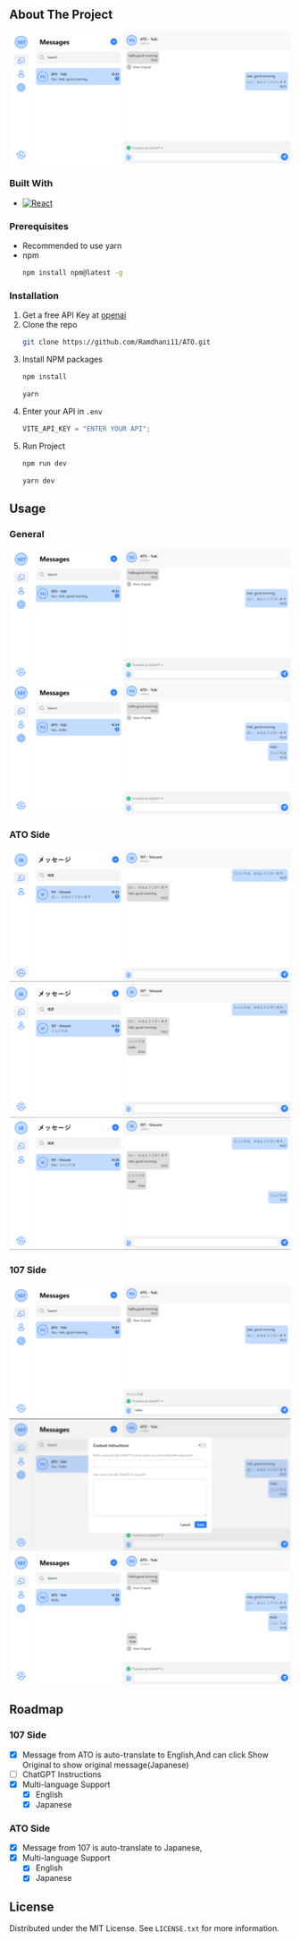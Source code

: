 <!-- ABOUT THE PROJECT -->

## About The Project

![General](https://github.com/Ramdhani11/ATO/blob/main/public/General.png?raw=true)

### Built With

- [![React][React.js]][React-url]

<!-- GETTING STARTED -->

<!-- ## Getting Started

This is an example of how you may give instructions on setting up your project locally.
To get a local copy up and running follow these simple example steps. -->

### Prerequisites

- Recommended to use yarn
- npm
  ```sh
  npm install npm@latest -g
  ```

### Installation

<!-- _Below is an example of how you can instruct your audience on installing and setting up your app. This template doesn't rely on any external dependencies or services._ -->

<!--
ou can find your API key at https://platform.openai.com/account/api-keys. -->

1. Get a free API Key at [openai](https://platform.openai.com/account/api-keys.)
2. Clone the repo
   ```sh
   git clone https://github.com/Ramdhani11/ATO.git
   ```
3. Install NPM packages
   ```sh
   npm install
   ```
   ```sh
   yarn
   ```
4. Enter your API in `.env`
   ```js
   VITE_API_KEY = "ENTER YOUR API";
   ```
5. Run Project
   ```sh
   npm run dev
   ```
   ```sh
   yarn dev
   ```

<!-- USAGE EXAMPLES -->

## Usage

### General

![general](https://github.com/Ramdhani11/ATO/blob/main/public/General.png?raw=true)
![general](https://github.com/Ramdhani11/ATO/blob/main/public/General_2.png?raw=true)

### ATO Side

![ato](https://github.com/Ramdhani11/ATO/blob/main/public/ATO_1.png?raw=true)
![ato](https://github.com/Ramdhani11/ATO/blob/main/public/ATO_2.png?raw=true)
![ato](https://github.com/Ramdhani11/ATO/blob/main/public/ATO_3.png?raw=true)

### 107 Side

![107](https://github.com/Ramdhani11/ATO/blob/main/public/107_1.png?raw=true)
![107](https://github.com/Ramdhani11/ATO/blob/main/public/107_2.png?raw=true)
![107](https://github.com/Ramdhani11/ATO/blob/main/public/107_3.png?raw=true)

## Roadmap

### 107 Side

- [x] Message from ATO is auto-translate to English,And can click Show Original to show original message(Japanese)
- [ ] ChatGPT Instructions
- [x] Multi-language Support
  - [x] English
  - [x] Japanese

### ATO Side

- [x] Message from 107 is auto-translate to Japanese,
- [x] Multi-language Support
  - [x] English
  - [x] Japanese

<!-- LICENSE -->

## License

Distributed under the MIT License. See `LICENSE.txt` for more information.

<!-- CONTACT -->

<!-- MARKDOWN LINKS & IMAGES -->
<!-- https://www.markdownguide.org/basic-syntax/#reference-style-links -->

[product-screenshot]: public/general.png
[React.js]: https://img.shields.io/badge/React-20232A?style=for-the-badge&logo=react&logoColor=61DAFB
[React-url]: https://reactjs.org/
